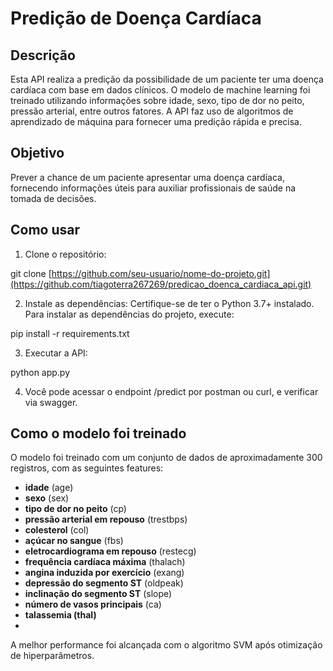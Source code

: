 # Predição de Doença Cardíaca


## Descrição
Esta API realiza a predição da possibilidade de um paciente ter uma doença cardíaca com base em dados clínicos. O modelo de machine learning foi treinado utilizando informações sobre idade, sexo, tipo de dor no peito, pressão arterial, entre outros fatores. A API faz uso de algoritmos de aprendizado de máquina para fornecer uma predição rápida e precisa.

## Objetivo
Prever a chance de um paciente apresentar uma doença cardíaca, fornecendo informações úteis para auxiliar profissionais de saúde na tomada de decisões.

## Como usar

1. Clone o repositório:

  git clone [https://github.com/seu-usuario/nome-do-projeto.git](https://github.com/tiagoterra267269/predicao_doenca_cardiaca_api.git)

2. Instale as dependências: Certifique-se de ter o Python 3.7+ instalado. Para instalar as dependências do projeto, execute:

  pip install -r requirements.txt

3. Executar a API:

  python app.py

4. Você pode acessar o endpoint /predict por postman ou curl, e verificar via swagger.

## Como o modelo foi treinado
O modelo foi treinado com um conjunto de dados de aproximadamente 300 registros, com as seguintes features:

- **idade** (age)
- **sexo** (sex)
- **tipo de dor no peito** (cp)
- **pressão arterial em repouso** (trestbps)
- **colesterol** (col)
- **açúcar no sangue** (fbs)
- **eletrocardiograma em repouso** (restecg)
- **frequência cardíaca máxima** (thalach)
- **angina induzida por exercício** (exang)
- **depressão do segmento ST** (oldpeak)
- **inclinação do segmento ST** (slope)
- **número de vasos principais** (ca)
- **talassemia (thal)**
- 
A melhor performance foi alcançada com o algoritmo SVM após otimização de hiperparâmetros.

